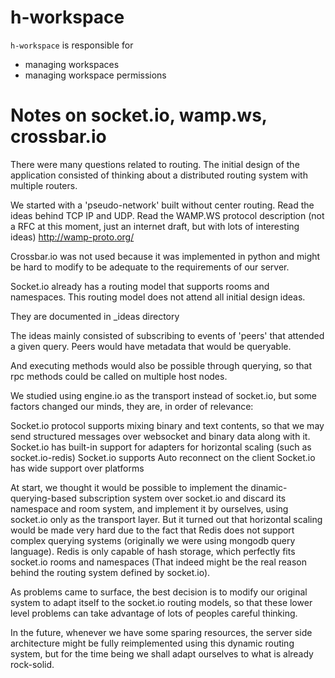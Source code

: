 # h-workspace

`h-workspace` is responsible for
  - managing workspaces
  - managing workspace permissions


# Notes on socket.io, wamp.ws, crossbar.io

There were many questions related to routing.
The initial design of the application consisted of thinking about a distributed routing system
with multiple routers.

We started with a 'pseudo-network' built without center routing.
Read the ideas behind TCP IP and UDP.
Read the WAMP.WS protocol description (not a RFC at this moment, just an internet draft, but with lots of interesting ideas) http://wamp-proto.org/

Crossbar.io was not used because it was implemented in python and might be hard to modify to be adequate to the requirements of our server.

Socket.io already has a routing model that supports rooms and namespaces.
This routing model does not attend all initial design ideas.

They are documented in _ideas directory

The ideas mainly consisted of subscribing to events of 'peers' that attended a given query.
Peers would have metadata that would be queryable.

And executing methods would also be possible through querying, so that rpc methods could be called on multiple host nodes.

We studied using engine.io as the transport instead of socket.io, but some factors changed our minds, they are, in order of relevance:

Socket.io protocol supports mixing binary and text contents, so that we may send structured messages over websocket and binary data along with it.
Socket.io has built-in support for adapters for horizontal scaling (such as socket.io-redis)
Socket.io supports Auto reconnect on the client
Socket.io has wide support over platforms

At start, we thought it would be possible to implement the dinamic-querying-based subscription system over socket.io and discard its namespace and room system, and implement it by ourselves, using socket.io only as the transport layer. But it turned out that horizontal scaling would be made very hard due to the fact that Redis does not support complex querying systems (originally we were using mongodb query language). Redis is only capable of hash storage, which perfectly fits socket.io rooms and namespaces (That indeed might be the real reason behind the routing system defined by socket.io).

As problems came to surface, the best decision is to modify our original system to adapt itself to the socket.io routing models, so that these lower level problems can take advantage of lots of peoples careful thinking.

In the future, whenever we have some sparing resources, the server side architecture might be fully reimplemented using this dynamic routing system, but for the time being we shall adapt ourselves to what is already rock-solid.
